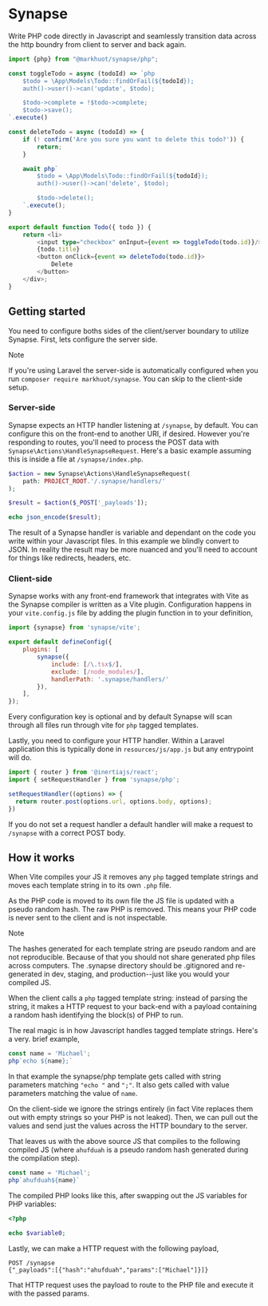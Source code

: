 Synapse
====

Write PHP code directly in Javascript and seamlessly transition data across the http boundry from client to server and back again.

```ts
import {php} from "@markhuot/synapse/php";

const toggleTodo = async (todoId) => `php
    $todo = \App\Models\Todo::findOrFail(${todoId});
    auth()->user()->can('update', $todo);

    $todo->complete = !$todo->complete;
    $todo->save();
`.execute()

const deleteTodo = async (todoId) => {
    if (! confirm('Are you sure you want to delete this todo?')) {
        return;
    }

    await php`
        $todo = \App\Models\Todo::findOrFail(${todoId});
        auth()->user()->can('delete', $todo);

        $todo->delete();
    `.execute();
}

export default function Todo({ todo }) {
    return <li>
        <input type="checkbox" onInput={event => toggleTodo(todo.id)}/>
        {todo.title}
        <button onClick={event => deleteTodo(todo.id)}>
            Delete
        </button>
    </div>;
}
```

Getting started
---

You need to configure boths sides of the client/server boundary to utilize Synapse. First, lets configure the server side.

> [!NOTE]
> If you're using Laravel the server-side is automatically configured when you run `composer require markhuot/synapse`. You can skip to the client-side setup.

### Server-side

Synapse expects an HTTP handler listening at `/synapse`, by default. You can configure this on the front-end to another URI, if desired. However you're responding to routes, you'll need to process the POST data with `Synapse\Actions\HandleSynapseRequest`. Here's a basic example assuming this is inside a file at `/synapse/index.php`.

```php
$action = new Synapse\Actions\HandleSynapseRequest(
    path: PROJECT_ROOT.'/.synapse/handlers/'
);

$result = $action($_POST['_payloads']);

echo json_encode($result);
```

The result of a Synapse handler is variable and dependant on the code you write within your Javascript files. In this example we blindly convert to JSON. In reality the result may be more nuanced and you'll need to account for things like redirects, headers, etc.

### Client-side

Synapse works with any front-end framework that integrates with Vite as the Synapse compiler is written as a Vite plugin. Configuration happens in your `vite.config.js` file by adding the plugin function in to your definition,

```js
import {synapse} from 'synapse/vite';

export default defineConfig({
    plugins: [
        synapse({
            include: [/\.tsx$/],
            exclude: [/node_modules/],
            handlerPath: '.synapse/handlers/'
        }),
    ],
});
```

Every configuration key is optional and by default Synapse will scan through all files run through vite for `php` tagged templates.

Lastly, you need to configure your HTTP handler. Within a Laravel application this is typically done in `resources/js/app.js` but any entrypoint will do.

```js
import { router } from '@inertiajs/react';
import { setRequestHandler } from 'synapse/php';

setRequestHandler((options) => {
  return router.post(options.url, options.body, options);
})
```

If you do not set a request handler a default handler will make a request to `/synapse` with a correct POST body.

## How it works

When Vite compiles your JS it removes any `php` tagged template strings and moves each template string in to its own `.php` file.

As the PHP code is moved to its own file the JS file is updated with a pseudo random hash. The raw PHP is removed. This means your PHP code is never sent to the client and is not inspectable.

> [!NOTE]
> The hashes generated for each template string are pseudo random and are not reproducible. Because of that you should not share generated php files across computers. The .synapse directory should be .gitignored and re-generated in dev, staging, and production--just like you would your compiled JS.

When the client calls a `php` tagged template string: instead of parsing the string, it makes a HTTP request to your back-end with a payload containing a random hash identifying the block(s) of PHP to run.

The real magic is in how Javascript handles tagged template strings. Here's a very. brief example,

```js
const name = 'Michael';
php`echo ${name};`
```

In that example the synapse/php template gets called with string parameters matching `"echo "` and `";"`. It also gets called with value parameters matching the value of `name`.

On the client-side we ignore the strings entirely (in fact Vite replaces them out with empty strings so your PHP is not leaked). Then, we can pull out the values and send just the values across the HTTP boundary to the server.

That leaves us with the above source JS that compiles to the following compiled JS (where `ahufduah` is a pseudo random hash generated during the compilation step).

```js
const name = 'Michael';
php`ahufduah${name}`
```

The compiled PHP looks like this, after swapping out the JS variables for PHP variables:

```php
<?php

echo $variable0;
```

Lastly, we can make a HTTP request with the following payload,

```http
POST /synapse
{"_payloads":[{"hash":"ahufduah","params":["Michael"]}]}
```

That HTTP request uses the payload to route to the PHP file and execute it with the passed params.
